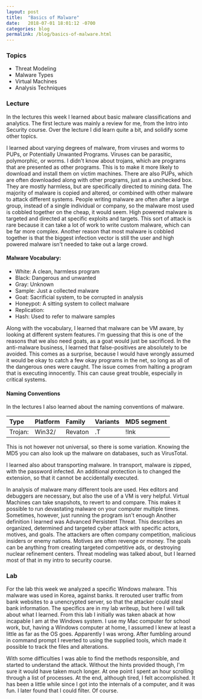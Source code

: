 ```yaml
---
layout: post
title:  "Basics of Malware"
date:   2018-07-01 18:01:12 -0700
categories: blog
permalink: /blog/basics-of-malware.html
---
```


### Topics

 - Threat Modeling
 - Malware Types
 - Virtual Machines
 - Analysis Techniques

### Lecture

In the lectures this week I learned about basic malware classifications and analytics.
The first lecture was mainly a review for me, from the Intro into Security course.
Over the lecture I did learn quite a bit, and solidify some other topics.

I learned about varying degrees of malware, from viruses and worms to PUPs, or Potentially Unwanted Programs.
Viruses can be parasitic, polymorphic, or worms.
I didn't know about trojans, which are programs that are presented as other programs.
This is to make it more likely to download and install them on victim machines.
There are also PUPs, which are often downloaded along with other programs, just as a unchecked box.
They are mostly harmless, but are specifically directed to mining data.
The majority of malware is copied and altered, or combined with other malware to attack different systems.
People writing malware are often after a large group, instead of a single individual or company, so the malware most used is cobbled together on the cheap, it would seem.
High powered malware is targeted and directed at specific exploits and targets.
This sort of attack is rare because it can take a lot of work to write custom malware, which can be far more complex.
Another reason that most malware is cobbled together is that the biggest infection vector is still the user and high powered malware isn't needed to take out a large crowd.

#### Malware Vocabulary:

 - White: A clean, harmless program
 - Black: Dangerous and unwanted
 - Gray: Unknown
 - Sample: Just a collected malware
 - Goat: Sacrificial system, to be corrupted in analysis
 - Honeypot: A sitting system to collect malware
 - Replication:
 - Hash: Used to refer to malware samples

Along with the vocabulary, I learned that malware can be VM aware, by looking at different system features.
I'm guessing that this is one of the reasons that we also need goats, as a goat would just be sacrificed.
In the anti-malware business, I learned that false-positives are absolutely to be avoided.
This comes as a surprise, because I would have wrongly assumed it would be okay to catch a few okay programs in the net, so long as all of the dangerous ones were caught.
The issue comes from halting a program that is executing innocently.
This can cause great trouble, especially in critical systems.



#### Naming Conventions
In the lectures I also learned about the naming conventions of malware.

| Type | Platform | Family | Variants | MD5 segment |
|:-----|:---------|:-------|:---------|:------------|
|Trojan:|Win32/| Revaton|.T|!Ink|

This is not however not universal, so there is some variation.
Knowing the MD5 you can also look up the malware on databases, such as VirusTotal.

I learned also about transporting malware.
In transport, malware is zipped, with the password infected.
An additional protection is to changed the extension, so that it cannot be accidentally executed.

In analysis of malware many different tools are used.
Hex editors and debuggers are necessary, but also the use of a VM is very helpful.
Virtual Machines can take snapshots, to revert to and compare.
This makes it possible to run devastating malware on your computer multiple times.
Sometimes, however, just running the program isn't enough
Another definition I learned was Advanced Persistent Threat.
This describes an organized, determined and targeted cyber attack with specific actors, motives, and goals.
The attackers are often company competition, malicious insiders or enemy nations.
Motives are often revenge or money.
The goals can be anything from creating targeted competitive ads, or destroying nuclear refinement centers.
Threat modeling was talked about, but I learned most of that in my intro to security course.

### Lab

For the lab this week we analyzed a specific Windows malware.
This malware was used in Korea, against banks.
It rerouted user traffic from bank websites to a unencrypted server, so that the attacker could steal bank information.
The specifics are in my lab writeup, but here I will talk about what I learned.
From this lab I initially was taken aback at how incapable I am at the Windows system.
I use my Mac computer for school work, but, having a Windows computer at home, I assumed I knew at least a little as far as the OS goes.
Apparently I was wrong.
After fumbling around in command prompt I reverted to using the supplied tools, which made it possible to track the files and alterations.

With some difficulties I was able to find the methods responsible, and started to understand the attack.
Without the hints provided though, I'm sure it would have taken much longer.
At one point I spent an hour scrolling through a list of processes.
At the end, although tired, I felt accomplished.
It has been a little while since I got into the internals of a computer, and it was fun.
I later found that I could filter.  Of course.
